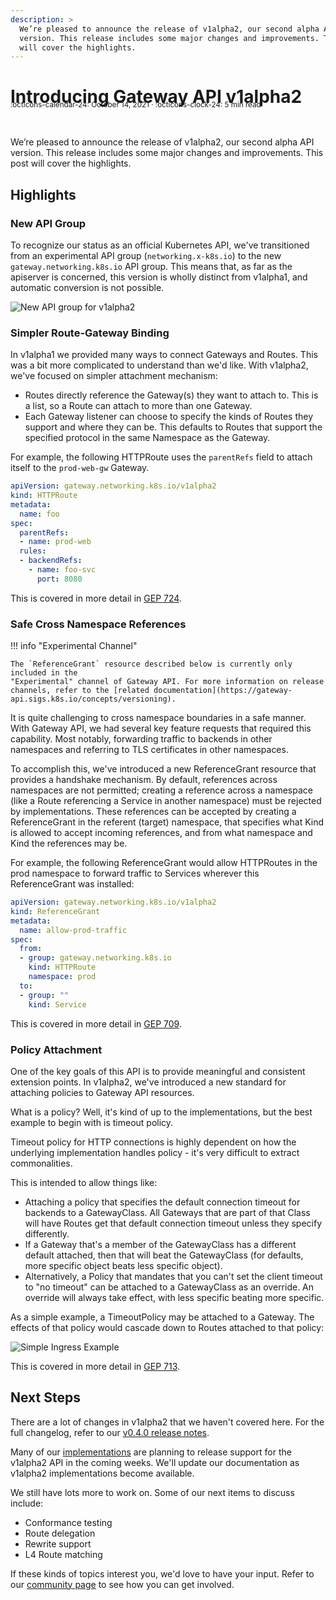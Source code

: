 ```yaml
---
description: >
  We’re pleased to announce the release of v1alpha2, our second alpha API
  version. This release includes some major changes and improvements. This post
  will cover the highlights.
---
```


# Introducing Gateway API v1alpha2

<small style="position:relative; top:-30px;">
  :octicons-calendar-24: October 14, 2021 ·
  :octicons-clock-24: 5 min read
</small>

We’re pleased to announce the release of v1alpha2, our second alpha API version.
This release includes some major changes and improvements. This post will cover
the highlights.

## Highlights

### New API Group
To recognize our status as an official Kubernetes API, we've transitioned from
an experimental API group (`networking.x-k8s.io`) to the new
`gateway.networking.k8s.io` API group. This means that, as far as the apiserver
is concerned, this version is wholly distinct from v1alpha1, and automatic
conversion is not possible.

![New API group for v1alpha2](../../images/v1alpha2-group.png)

### Simpler Route-Gateway Binding
In v1alpha1 we provided many ways to connect Gateways and Routes. This was a bit
more complicated to understand than we'd like. With v1alpha2, we've focused on
simpler attachment mechanism: 

* Routes directly reference the Gateway(s) they want to attach to. This is a
  list, so a Route can attach to more than one Gateway.
* Each Gateway listener can choose to specify the kinds of Routes they support
  and where they can be. This defaults to Routes that support the specified
  protocol in the same Namespace as the Gateway. 

For example, the following HTTPRoute uses the `parentRefs` field to attach
itself to the `prod-web-gw` Gateway.

```yaml
apiVersion: gateway.networking.k8s.io/v1alpha2
kind: HTTPRoute
metadata:
  name: foo
spec:
  parentRefs:
  - name: prod-web
  rules:
  - backendRefs:
    - name: foo-svc
      port: 8080
```

This is covered in more detail in [GEP 724](https://gateway-api.sigs.k8s.io/geps/gep-709/).

### Safe Cross Namespace References

!!! info "Experimental Channel"

    The `ReferenceGrant` resource described below is currently only included in the
    "Experimental" channel of Gateway API. For more information on release
    channels, refer to the [related documentation](https://gateway-api.sigs.k8s.io/concepts/versioning).

It is quite challenging to cross namespace boundaries in a safe manner. With
Gateway API, we had several key feature requests that required this capability.
Most notably, forwarding traffic to backends in other namespaces and referring
to TLS certificates in other namespaces.

To accomplish this, we've introduced a new ReferenceGrant resource that
provides a handshake mechanism. By default, references across namespaces are not
permitted; creating a reference across a namespace (like a Route referencing a
Service in another namespace) must be rejected by implementations. These
references can be accepted by creating a ReferenceGrant in the referent
(target) namespace, that specifies what Kind is allowed to accept incoming
references, and from what namespace and Kind the references may be.

For example, the following ReferenceGrant would allow HTTPRoutes in the prod
namespace to forward traffic to Services wherever this ReferenceGrant was
installed:

```yaml
apiVersion: gateway.networking.k8s.io/v1alpha2
kind: ReferenceGrant
metadata:
  name: allow-prod-traffic
spec:
  from:
  - group: gateway.networking.k8s.io
    kind: HTTPRoute
    namespace: prod
  to:
  - group: ""
    kind: Service
```

This is covered in more detail in [GEP 709](https://gateway-api.sigs.k8s.io/geps/gep-709/).

### Policy Attachment
One of the key goals of this API is to provide meaningful and consistent
extension points. In v1alpha2, we've introduced a new standard for attaching
policies to Gateway API resources.

What is a policy? Well, it's kind of up to the implementations, but the best
example to begin with is timeout policy.

Timeout policy for HTTP connections is highly dependent on how the underlying
implementation handles policy - it's very difficult to extract commonalities.

This is intended to allow things like:

* Attaching a policy that specifies the default connection timeout for backends
  to a GatewayClass. All Gateways that are part of that Class will have Routes
  get that default connection timeout unless they specify differently.
* If a Gateway that's a member of the GatewayClass has a different default
  attached, then that will beat the GatewayClass (for defaults, more specific
  object beats less specific object).
* Alternatively, a Policy that mandates that you can't set the client timeout to
  "no timeout" can be attached to a GatewayClass as an override. An override
  will always take effect, with less specific beating more specific.

As a simple example, a TimeoutPolicy may be attached to a Gateway. The effects
of that policy would cascade down to Routes attached to that policy:

![Simple Ingress Example](../../images/policy/ingress-simple.png)

This is covered in more detail in [GEP 713](https://gateway-api.sigs.k8s.io/geps/gep-713/).

## Next Steps
There are a lot of changes in v1alpha2 that we haven't covered here. For the
full changelog, refer to our [v0.4.0 release
notes](https://github.com/kubernetes-sigs/gateway-api/releases/tag/v0.4.0). 

Many of our [implementations](../../implementations) are planning to release support
for the v1alpha2 API in the coming weeks. We'll update our documentation as
v1alpha2 implementations become available.

We still have lots more to work on. Some of our next items to discuss include:

* Conformance testing
* Route delegation
* Rewrite support
* L4 Route matching

If these kinds of topics interest you, we'd love to have your input. Refer to
our [community page](../../contributing/community) to see how you can get involved.
